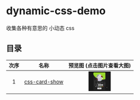 # dynamic-css-demo

收集各种有意思的 小动态 css

## 目录

| 次序 | 名称 | 预览图 (点击图片查看大图)|
| :-: | --- | :-: |
| 1 | [css-card-show](https://github.com/YoRenChen/dynamic-css-demo/tree/master/demo/css-card-show) | <img width=60 src="demo/css-card-show/docs/preview.gif" title="点击查看大图"/>|
